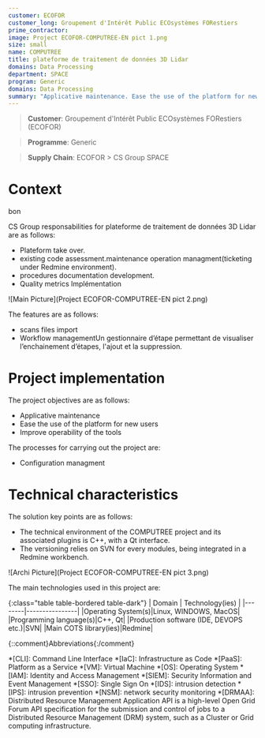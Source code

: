 ```yaml
---
customer: ECOFOR
customer_long: Groupement d'Intérêt Public ECOsystèmes FORestiers
prime_contractor: 
image: Project ECOFOR-COMPUTREE-EN pict 1.png
size: small
name: COMPUTREE
title: plateforme de traitement de données 3D Lidar
domains: Data Processing
department: SPACE
program: Generic
domains: Data Processing
summary: "Applicative maintenance. Ease the use of the platform for new users. Improve operability of the tools"
---
```


> __Customer__\: Groupement d'Intérêt Public ECOsystèmes FORestiers (ECOFOR)

> __Programme__\: Generic

> __Supply Chain__\: ECOFOR >  CS Group SPACE


# Context

bon

CS Group responsabilities for plateforme de traitement de données 3D Lidar are as follows:
* Plateform take over. 
* existing code assessment.maintenance operation managment(ticketing under Redmine environment). 
* procedures documentation development.
* Quality metrics Implémentation

![Main Picture](Project ECOFOR-COMPUTREE-EN pict 2.png)

The features are as follows:
* scans files import
* Workflow managementUn gestionnaire d’étape permettant de visualiser l’enchainement d’étapes, l'ajout et la suppression.

# Project implementation

The project objectives are as follows:
* Applicative maintenance
* Ease the use of the platform for new users
* Improve operability of the tools

The processes for carrying out the project are:
* Configuration managment

# Technical characteristics

The solution key points are as follows:
* The technical environment of the COMPUTREE project and its associated plugins is C++, with a Qt interface.
* The versioning relies on SVN for every modules, being integrated in a Redmine workbench.

![Archi Picture](Project ECOFOR-COMPUTREE-EN pict 3.png)

The main technologies used in this project are:

{:class="table table-bordered table-dark"}
| Domain | Technology(ies) |
|--------|----------------|
|Operating System(s)|Linux, WINDOWS, MacOS|
|Programming language(s)|C++, Qt|
|Production software (IDE, DEVOPS etc.)|SVN|
|Main COTS library(ies)|Redmine|



{::comment}Abbreviations{:/comment}

*[CLI]: Command Line Interface
*[IaC]: Infrastructure as Code
*[PaaS]: Platform as a Service
*[VM]: Virtual Machine
*[OS]: Operating System
*[IAM]: Identity and Access Management
*[SIEM]: Security Information and Event Management
*[SSO]: Single Sign On
*[IDS]: intrusion detection
*[IPS]: intrusion prevention
*[NSM]: network security monitoring
*[DRMAA]: Distributed Resource Management Application API is a high-level Open Grid Forum API specification for the submission and control of jobs to a Distributed Resource Management (DRM) system, such as a Cluster or Grid computing infrastructure.
